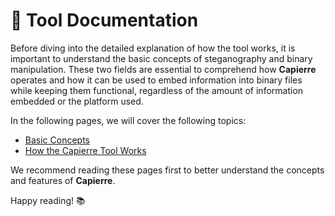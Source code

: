 # 📖 Tool Documentation

Before diving into the detailed explanation of how the tool works, it is important to understand the basic concepts of steganography and binary manipulation. These two fields are essential to comprehend how **Capierre** operates and how it can be used to embed information into binary files while keeping them functional, regardless of the amount of information embedded or the platform used.

In the following pages, we will cover the following topics:

- [Basic Concepts](./Concept_de_base.md)
- [How the Capierre Tool Works](./Fonctionnement_du_tool_Capierre.md)

We recommend reading these pages first to better understand the concepts and features of **Capierre**.

Happy reading! 📚